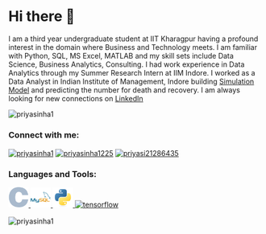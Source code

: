 # Hi there 👋
I am a third year undergraduate student at IIT Kharagpur having a profound interest in the domain where Business and Technology meets. I am familiar with Python, SQL, MS Excel, MATLAB and my skill sets include Data Science, Business Analytics, Consulting. I had work experience in Data Analytics through my Summer Research Intern at IIM Indore.
I worked as a Data Analyst in Indian Institute of Management, Indore building [Simulation Model](https://github.com/priyasinha1/simulation-model) and predicting the number for death and recovery.
I am always looking for new connections on [LinkedIn](https://www.linkedin.com/in/priya-sinha-7b4945169/)

<p align="left"> <img src="https://komarev.com/ghpvc/?username=priyasinha1&label=Profile%20views&color=0e75b6&style=flat" alt="priyasinha1" /> </p>

</p>

<h3 align="left">Connect with me:</h3>
<p align="left">
<a href="https://linkedin.com/in/priyasinha1" target="blank"><img align="center" src="https://cdn.jsdelivr.net/npm/simple-icons@3.0.1/icons/linkedin.svg" alt="priyasinha1" height="30" width="40" /></a>
<a href="https://kaggle.com/priyasinha1225" target="blank"><img align="center" src="https://cdn.jsdelivr.net/npm/simple-icons@3.0.1/icons/kaggle.svg" alt="priyasinha1225" height="30" width="40" /></a>
<a href="https://twitter.com/priyasi21286435" target="blank"><img align="center" src="https://cdn.jsdelivr.net/npm/simple-icons@3.0.1/icons/twitter.svg" alt="priyasi21286435" height="30" width="40" /></a>


  
</p>

<h3 align="left">Languages and Tools:</h3>
<p align="left"> <a href="https://www.cprogramming.com/" target="_blank"> <img src="https://raw.githubusercontent.com/devicons/devicon/master/icons/c/c-original.svg" alt="c" width="40" height="40"/> </a> <a href="https://www.mysql.com/" target="_blank"> <img src="https://raw.githubusercontent.com/devicons/devicon/master/icons/mysql/mysql-original-wordmark.svg" alt="mysql" width="40" height="40"/> </a> <a href="https://www.python.org" target="_blank"> <img src="https://raw.githubusercontent.com/devicons/devicon/master/icons/python/python-original.svg" alt="python" width="40" height="40"/> </a> <a href="https://www.tensorflow.org" target="_blank"> <img src="https://www.vectorlogo.zone/logos/tensorflow/tensorflow-icon.svg" alt="tensorflow" width="40" height="40"/> </a> </p>


<p><img align="center" src="https://github-readme-streak-stats.herokuapp.com/?user=priyasinha1&" alt="priyasinha1" /></p>
